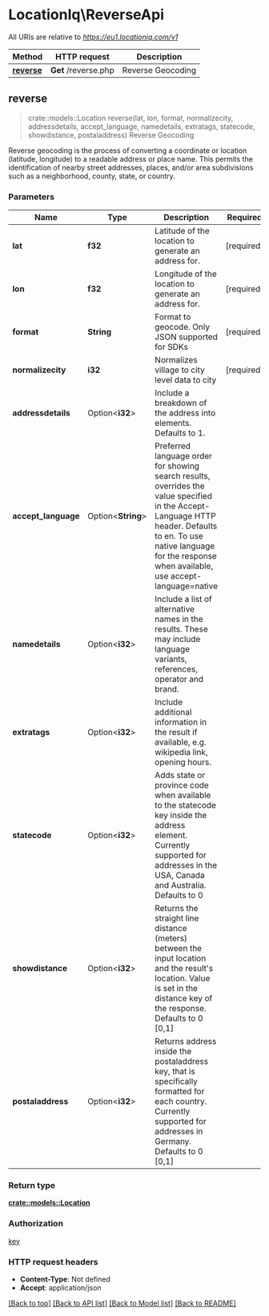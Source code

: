 # LocationIq\ReverseApi

All URIs are relative to *https://eu1.locationiq.com/v1*

Method | HTTP request | Description
------------- | ------------- | -------------
[**reverse**](ReverseApi.md#reverse) | **Get** /reverse.php | Reverse Geocoding



## reverse

> crate::models::Location reverse(lat, lon, format, normalizecity, addressdetails, accept_language, namedetails, extratags, statecode, showdistance, postaladdress)
Reverse Geocoding

Reverse geocoding is the process of converting a coordinate or location (latitude, longitude) to a readable address or place name. This permits the identification of nearby street addresses, places, and/or area subdivisions such as a neighborhood, county, state, or country.

### Parameters


Name | Type | Description  | Required | Notes
------------- | ------------- | ------------- | ------------- | -------------
**lat** | **f32** | Latitude of the location to generate an address for. | [required] |
**lon** | **f32** | Longitude of the location to generate an address for. | [required] |
**format** | **String** | Format to geocode. Only JSON supported for SDKs | [required] |
**normalizecity** | **i32** | Normalizes village to city level data to city | [required] |
**addressdetails** | Option<**i32**> | Include a breakdown of the address into elements. Defaults to 1. |  |[default to 1]
**accept_language** | Option<**String**> | Preferred language order for showing search results, overrides the value specified in the Accept-Language HTTP header. Defaults to en. To use native language for the response when available, use accept-language=native |  |
**namedetails** | Option<**i32**> | Include a list of alternative names in the results. These may include language variants, references, operator and brand. |  |
**extratags** | Option<**i32**> | Include additional information in the result if available, e.g. wikipedia link, opening hours. |  |
**statecode** | Option<**i32**> | Adds state or province code when available to the statecode key inside the address element. Currently supported for addresses in the USA, Canada and Australia. Defaults to 0 |  |
**showdistance** | Option<**i32**> | Returns the straight line distance (meters) between the input location and the result's location. Value is set in the distance key of the response. Defaults to 0 [0,1] |  |
**postaladdress** | Option<**i32**> | Returns address inside the postaladdress key, that is specifically formatted for each country. Currently supported for addresses in Germany. Defaults to 0 [0,1] |  |

### Return type

[**crate::models::Location**](location.md)

### Authorization

[key](../README.md#key)

### HTTP request headers

- **Content-Type**: Not defined
- **Accept**: application/json

[[Back to top]](#) [[Back to API list]](../README.md#documentation-for-api-endpoints) [[Back to Model list]](../README.md#documentation-for-models) [[Back to README]](../README.md)

